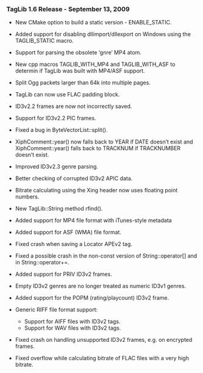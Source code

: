 ### TagLib 1.6 Release - September 13, 2009

-   New CMake option to build a static version - ENABLE\_STATIC.
-   Added support for disabling dllimport/dllexport on Windows using the
    TAGLIB\_STATIC macro.
-   Support for parsing the obsolete ‘gnre’ MP4 atom.
-   New cpp macros TAGLIB\_WITH\_MP4 and TAGLIB\_WITH\_ASF to determin
    if TagLib was built with MP4/ASF support.
-   Split Ogg packets larger than 64k into multiple pages.
-   TagLib can now use FLAC padding block.
-   ID3v2.2 frames are now not incorrectly saved.
-   Support for ID3v2.2 PIC frames.
-   Fixed a bug in ByteVectorList::split().
-   XiphComment::year() now falls back to YEAR if DATE doesn’t exist and
    XiphComment::year() falls back to TRACKNUM if TRACKNUMBER doesn’t
    exist.
-   Improved ID3v2.3 genre parsing.
-   Better checking of corrupted ID3v2 APIC data.
-   Bitrate calculating using the Xing header now uses floating point
    numbers.
-   New TagLib::String method rfind().
-   Added support for MP4 file format with iTunes-style metadata
-   Added support for ASF (WMA) file format.
-   Fixed crash when saving a Locator APEv2 tag.
-   Fixed a possible crash in the non-const version of
    String::operator\[\] and in String::operator+=.
-   Added support for PRIV ID3v2 frames.
-   Empty ID3v2 genres are no longer treated as numeric ID3v1 genres.
-   Added support for the POPM (rating/playcount) ID3v2 frame.
-   Generic RIFF file format support:
    -   Support for AIFF files with ID3v2 tags.
    -   Support for WAV files with ID3v2 tags.

-   Fixed crash on handling unsupported ID3v2 frames, e.g. on encrypted
    frames.
-   Fixed overflow while calculating bitrate of FLAC files with a very
    high bitrate.

